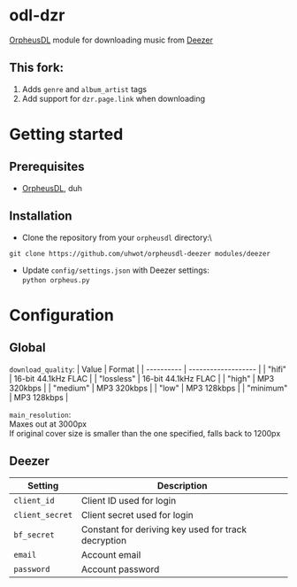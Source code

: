 # odl-dzr
[OrpheusDL](https://github.com/yarrm80s/orpheusdl) module for downloading music from [Deezer](https://www.deezer.com/)

## This fork:
1. Adds `genre` and `album_artist` tags
2. Add support for `dzr.page.link` when downloading

# Getting started
## Prerequisites
- [OrpheusDL](https://github.com/yarrm80s/orpheusdl), duh

## Installation
- Clone the repository from your ```orpheusdl``` directory:\
```
git clone https://github.com/uhwot/orpheusdl-deezer modules/deezer
```
- Update ```config/settings.json``` with Deezer settings:\
```python orpheus.py```

# Configuration
## Global
```download_quality```:
| Value      | Format              |
| ---------- | ------------------- |
| "hifi"     | 16-bit 44.1kHz FLAC |
| "lossless" | 16-bit 44.1kHz FLAC |
| "high"     | MP3 320kbps         |
| "medium"   | MP3 320kbps         |
| "low"      | MP3 128kbps         |
| "minimum"  | MP3 128kbps         |

```main_resolution```:\
Maxes out at 3000px\
If original cover size is smaller than the one specified, falls back to 1200px

## Deezer
| Setting         | Description                                         |
| --------------- | --------------------------------------------------- |
| `client_id`     | Client ID used for login                            |
| `client_secret` | Client secret used for login                        |
| `bf_secret`     | Constant for deriving key used for track decryption |
| `email`         | Account email                                       |
| `password`      | Account password                                    |
